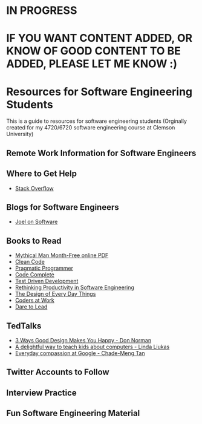 # IN PROGRESS
# IF YOU WANT CONTENT ADDED, OR KNOW OF GOOD CONTENT TO BE ADDED, PLEASE LET ME KNOW :) 

# Resources for Software Engineering Students
This is a guide to resources for software engineering students 
(Orginally created for my 4720/6720 software engineering course at Clemson University)

## Remote Work Information for Software Engineers

## Where to Get Help
* [Stack Overflow](https://stackoverflow.com/questions)

## Blogs for Software Engineers
* [Joel on Software](https://www.joelonsoftware.com/)

## Books to Read
* [Mythical Man Month-Free online PDF]()
* [Clean Code]()
* [Pragmatic Programmer]()
* [Code Complete]()
* [Test Driven Development]()
* [Rethinking Productivity in Software Engineering]()
* [The Design of Every Day Things]()
* [Coders at Work]()
* [Dare to Lead]() 

## TedTalks
* [3 Ways Good Design Makes You Happy - Don Norman](https://www.ted.com/talks/don_norman_3_ways_good_design_makes_you_happy?language=en)
* [A delightful way to teach kids about computers - Linda Liukas](https://www.ted.com/talks/linda_liukas_a_delightful_way_to_teach_kids_about_computers)
* [Everyday compassion at Google - Chade-Meng Tan](https://www.ted.com/talks/chade_meng_tan_everyday_compassion_at_google)


## Twitter Accounts to Follow

## Interview Practice

## Fun Software Engineering Material
